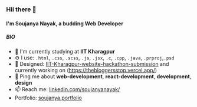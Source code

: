 ### Hii there 👋

#### I'm Soujanya Nayak, a budding Web Developer 

##### BIO

- 🏢 I'm currently studying at **IIT Kharagpur**
- ⚙️ I use: `.html`, `.css`, `.scss`, `.js`, `.jsx`, `.c`, `.cpp`, `.java`, `.prproj`,`.psd`
- 💅 Designed: [IIT-Kharagpur-website-hackathon-submission](https://tsg-web-dev-beasts.vercel.app/) and currently working on (https://thebloggersstop.vercel.app/)
- 💬 Ping me about **web-development**, **react-development**, **development**, **design**
- 📫 Reach me: [linkedin.com/soujanyanayak/](https://www.linkedin.com/in/soujanyanayak/)
- Portfolio: [soujanya.portfolio](https://soujanyaav.vercel.app/)
